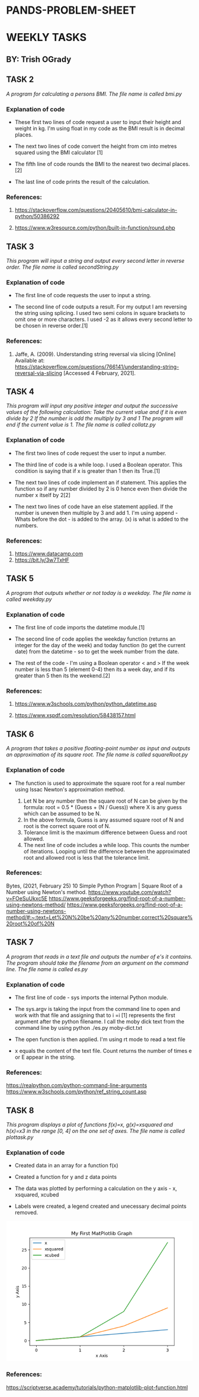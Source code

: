 # PANDS-PROBLEM-SHEET


# WEEKLY TASKS
## BY: Trish OGrady

## TASK 2

*A program for calculating a persons BMI. The file name is called bmi.py*

### Explanation of code

* These first two lines of code request a user to input their height and weight in kg. I'm using float in my code as the BMI result is in decimal places.

* The next two lines of code convert the height from cm into metres squared using the BMI calculator [1]

* The fifth line of code rounds the BMI to the nearest two decimal places.[2]

* The last line of code prints the result of the calculation.

### References:

1. https://stackoverflow.com/questions/20405610/bmi-calculator-in-python/50386292

2. https://www.w3resource.com/python/built-in-function/round.php


## TASK 3

*This program will input a string and output every second letter in reverse order. The file name is called secondString.py*

### Explanation of code

* The first line of code requests the user to input a string.

* The second line of code outputs a result. For my output I am reversing the string using splicing. 
  I used two semi colons in square brackets to omit one or more characters. 
  I used -2 as it allows every second letter to be chosen in reverse order.[1]

### References:

1. Jaffe, A. (2009). Understanding string reversal via slicing [Online] Available at: https://stackoverflow.com/questions/766141/understanding-string-reversal-via-slicing [Accessed 4 February, 2021].


## TASK 4

*This program will input any positive integer and output the successive values of the following calculation:
Take the current value and if it is even divide by 2 
If the number is odd the multiply by 3 and 1
The program will end if the current value is 1. The file name is called collatz.py*

### Explanation of code

* The first two lines of code request the user to input a number.

* The third line of code is a while loop. I used a Boolean operator. This condition is saying that if x is greater than 1 then its True.[1]

* The next two lines of code implement an if statement. This applies the function so if any number divided by 2 is 0 hence even then divide the number x itself by 2[2]

* The next two lines of code have an else statement applied.  If the number is uneven then multiple by 3 and add 1. I'm using append - Whats before the dot - is added to the array. (x) is what is added to the numbers.

### References:

1. https://www.datacamp.com  
2. https://bit.ly/3w7TxHF

## TASK 5

*A program that outputs whether or not today is a weekday. The file name is called weekday.py*

### Explanation of code

* The first line of code imports the datetime module.[1]

* The second line of code applies the weekday function (returns an integer for the day of the week) and today function (to get the current date) from the datetime - so to get the week number from the date.

* The rest of the code - I'm using a Boolean operator < and > If the week number is less than 5 (element 0-4) then its a week day, and if its greater than 5 then its the weekend.[2]

### References:

1. https://www.w3schools.com/python/python_datetime.asp

2. https://www.xspdf.com/resolution/58438157.html

## TASK 6

*A program that takes a positive floating-point number as input and outputs an approximation of its square root. The file name is called squareRoot.py*

### Explanation of code

* The function is used to approximate the square root for a real number using Issac Newton's approximation method.
    
    1. Let N be any number then the square root of N can be given by the formula:
        root = 0.5 * (Guess + (N / Guess)) where X is any guess which can be assumed to be N.
    2. In the above formula, Guess is any assumed square root of N and root is the correct square root of N.
    3. Tolerance limit is the maximum difference between Guess and root allowed.
    4. The next line of code includes a while loop. This counts the number of iterations. Looping until the difference between the approximated root and allowed root is less that the tolerance limit.
    
### References:

Bytes, (2021, February 25) 10 Simple Python Program | Square Root of a Number using Newton's method. https://www.youtube.com/watch?v=FOeSuUkxc5E 
https://www.geeksforgeeks.org/find-root-of-a-number-using-newtons-method/
https://www.geeksforgeeks.org/find-root-of-a-number-using-newtons-method/#:~:text=Let%20N%20be%20any%20number,correct%20square%20root%20of%20N

## TASK 7

*A program that reads in a text file and outputs the number of e's it contains. The program should take the filename from an argument on the command line. The file name is called es.py*

### Explanation of code

* The first line of code - sys imports the internal Python module. 

* The sys.argv is taking the input from the command line to open and work with that file and assigning that to i =i
[1] represents the first argument after the python filename. I call the moby dick text from the command line by using python ./es.py moby-dict.txt

* The open function is then applied.  I'm using rt mode to read a text file

* x equals the content of the text file. Count returns the number of times e or E appear in the string.

### References:

https://realpython.com/python-command-line-arguments
https://www.w3schools.com/python/ref_string_count.asp

## TASK 8

*This program displays a plot of functions f(x)=x, g(x)=xsquared and h(x)=x3 
in the range [0, 4] on the one set of axes. The file name is called plottask.py*

### Explanation of code

* Created data in an array for a function f(x)

* Created a function for y and z data points

* The data was plotted by performing a calculation on the y axis - x, xsquared, xcubed

* Labels were created, a legend created and unecessary decimal points removed.

![alt text](https://github.com/Trishmcc/Pands-Problem-Sheet/blob/main/plot.png)


### References:

https://scriptverse.academy/tutorials/python-matplotlib-plot-function.html